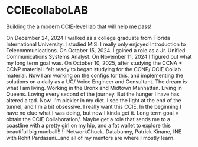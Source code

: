 # CCIEcollaboLAB
Building the a modern CCIE-level lab that will help me pass!

On December 24, 2024 I walked as a college graduate from Florida International University. I studied MIS. I really only enjoyed Introduction to Telecommunications. 
On October 15, 2024. I gained a role as a Jr. Unified Communications Systems Analyst.
On November 11, 2024 I figured out what my long term goal was.
On October 10, 2025, after studying the CCNA + CCNP material I felt ready to began studying for the CCNP/ CCIE Collab material.
Now I am working on the configs for this, and implementing the solutions on a daily as a UC/ Voice Engineer and Consultant.
The dream is what I am living. Working in the Bronx and Midtown Manhattan. Living in Queens. Loving every second of the journey.
But the hunger I have has altered a tad. Now, I'm pickier in my diet. I see the light at the end of the tunnel, and I'm a bit obsessive.
I really want this CCIE. In the beginning I have no clue what I was doing, but now I kinda get it.
Long term goal = obtain the CCIE Collaboration/. Maybe get a role that sends me to a coastline with a pretty girl on my hip, and a fat wallet to explore this beautiful big mudball!!!!!
NetworkChuck. Databunny, Patrick Kinane, INE with Rohit Pardasani...and all of my mentors are where I mostly learn.

